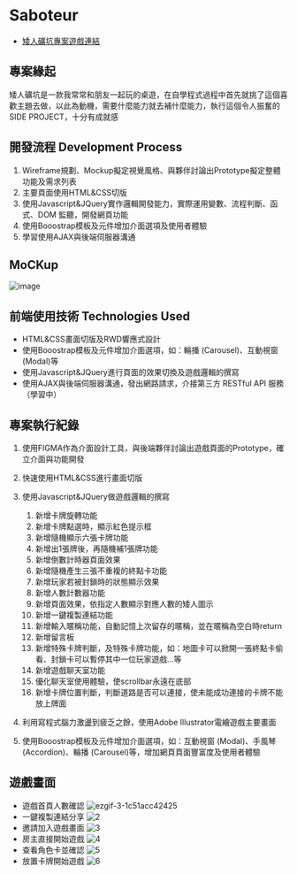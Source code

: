 # Saboteur
* [矮人礦坑專案遊戲連結](https://game.dev.newideas.com.tw/)

## 專案緣起
矮人礦坑是一款我常常和朋友一起玩的桌遊，在自學程式過程中首先就挑了這個喜歡主題去做，以此為動機，需要什麼能力就去補什麼能力，執行這個令人振奮的SIDE PROJECT，十分有成就感

## 開發流程 Development Process
1. Wireframe規劃、Mockup擬定視覺風格、與夥伴討論出Prototype擬定整體功能及需求列表
2. 主要頁面使用HTML&CSS切版
3. 使用Javascript&JQuery實作邏輯開發能力，實際運用變數、流程判斷、函式、DOM 監聽，開發網頁功能
4. 使用Booostrap模板及元件增加介面選項及使用者體驗
5. 學習使用AJAX與後端伺服器溝通
## MoCKup
![image](https://user-images.githubusercontent.com/86958230/136684561-77f6d073-8018-46a4-81eb-d2c026e8b4f6.png)

## 前端使用技術 Technologies Used
* HTML&CSS畫面切版及RWD響應式設計
* 使用Booostrap模板及元件增加介面選項，如：輪播 (Carousel)、互動視窗 (Modal)等
* 使用Javascript&JQuery進行頁面的效果切換及遊戲邏輯的撰寫
* 使用AJAX與後端伺服器溝通，發出網路請求，介接第三方 RESTful API 服務（學習中）

## 專案執行紀錄
1. 使用FIGMA作為介面設計工具，與後端夥伴討論出遊戲頁面的Prototype，確立介面與功能開發
2. 快速使用HTML&CSS進行畫面切版
3. 使用Javascript&JQuery做遊戲邏輯的撰寫
      1.  新增卡牌旋轉功能
      2.  新增卡牌點選時，顯示紅色提示框
      3.  新增隨機顯示六張卡牌功能
      4.  新增出1張牌後，再隨機補1張牌功能
      5.  新增倒數計時器頁面效果
      6.  新增隨機產生三張不重複的終點卡功能
      7.  新增玩家若被封鎖時的狀態顯示效果
      8.  新增人數計數器功能
      9.  新增頁面效果，依指定人數顯示對應人數的矮人圖示
      10.  新增一鍵複製連結功能
      11.  新增輸入暱稱功能，自動記憶上次留存的暱稱，並在暱稱為空白時return
      12.  新增留言板
      13.  新增特殊卡牌判斷，及特殊卡牌功能，如：地圖卡可以掀開一張終點卡偷看、封鎖卡可以暫停其中一位玩家遊戲...等
      14.  新增遊戲聊天室功能
      15.  優化聊天室使用體驗，使scrollbar永遠在底部
      16.  新增卡牌位置判斷，判斷道路是否可以連接，使未能成功連接的卡牌不能放上牌面

4. 利用寫程式腦力激盪到疲乏之餘，使用Adobe Illustrator電繪遊戲主要畫面
5. 使用Booostrap模板及元件增加介面選項，如：互動視窗 (Modal)、手風琴 (Accordion)、輪播 (Carousel)等，增加網頁頁面豐富度及使用者體驗

## 遊戲畫面
*   遊戲首頁人數確認
   ![ezgif-3-1c51acc42425](https://user-images.githubusercontent.com/86958230/136682945-78aa1025-e32c-4240-ba74-d783fc4635b2.gif)
*   一鍵複製連結分享
   ![2](https://user-images.githubusercontent.com/86958230/136683570-d521652f-eca5-409d-82c4-e3926b33b4d9.gif)
*   邀請加入遊戲畫面
   ![3](https://user-images.githubusercontent.com/86958230/136683574-53ed1b2f-d859-41b5-9fe9-6f1b845837f5.gif)
*   房主直接開始遊戲
   ![4](https://user-images.githubusercontent.com/86958230/136683577-f9b2b475-d75d-4166-a775-55b1b2bad4a4.gif)
*   查看角色卡並確認
   ![5](https://user-images.githubusercontent.com/86958230/136683579-0830a333-03a2-4563-ac9f-be828c347c2c.gif)
*   放置卡牌開始遊戲
   ![6](https://user-images.githubusercontent.com/86958230/136683581-45b7ded9-8848-488a-bdf6-5af75b67c4f6.gif)






